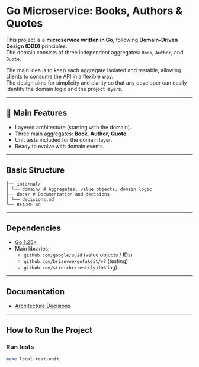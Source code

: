 # Go Microservice: Books, Authors & Quotes

This project is a **microservice written in Go**, following **Domain-Driven Design (DDD)** principles.  
The domain consists of three independent aggregates: `Book`, `Author`, and `Quote`.

The main idea is to keep each aggregate isolated and testable, allowing clients to consume the API in a flexible way.  
The design aims for simplicity and clarity so that any developer can easily identify the domain logic and the project layers.

---

## 🚀 Main Features
- Layered architecture (starting with the domain).
- Three main aggregates: **Book**, **Author**, **Quote**.
- Unit tests included for the domain layer.
- Ready to evolve with domain events.

---

## Basic Structure

```
├── internal/
│ └── domain/ # Aggregates, value objects, domain logic
├── docs/ # Documentation and decisions
│ └── decisions.md
└── README.md
```

---

## Dependencies
- [Go 1.25+](https://go.dev/dl/)  
- Main libraries:
  - `github.com/google/uuid` (value objects / IDs)
  - `github.com/brianvoe/gofakeit/v7` (testing)
  - `github.com/stretchr/testify` (testing)

---

## Documentation
- [Architecture Decisions](./docs/decisions.md)

---

## How to Run the Project

### Run tests
```bash
make local-test-unit
```